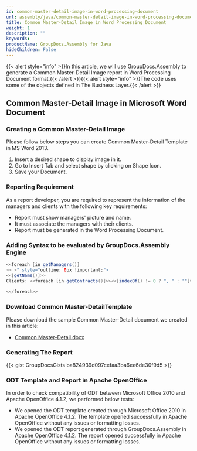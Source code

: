 ```yaml
---
id: common-master-detail-image-in-word-processing-document
url: assembly/java/common-master-detail-image-in-word-processing-document
title: Common Master-Detail Image in Word Processing Document
weight: 1
description: ""
keywords: 
productName: GroupDocs.Assembly for Java
hideChildren: False
---
```

{{< alert style="info" >}}In this article, we will use GroupDocs.Assembly to generate a Common Master-Detail Image report in Word Processing Document format.{{< /alert >}}{{< alert style="info" >}}The code uses some of the objects defined in The Business Layer.{{< /alert >}}

## Common Master-Detail Image in Microsoft Word Document

### Creating a Common Master-Detail Image

Please follow below steps you can create Common Master-Detail Template in MS Word 2013.

1.  Insert a desired shape to display image in it.
2.  Go to Insert Tab and select shape by clicking on Shape Icon.
3.  Save your Document.

### Reporting Requirement

As a report developer, you are required to represent the information of the managers and clients with the following key requirements:

*   Report must show managers' picture and name.
*   It must associate the managers with their clients.
*   Report must be generated in the Word Processing Document.

### Adding Syntax to be evaluated by GroupDocs.Assembly Engine

```java
<<foreach [in getManagers()]
>> >" style="outline: 0px !important;">
<<[getName()]>>
Clients: <<foreach [in getContracts()]>><<[indexOf() != 0 ? ", " : ""]>><<[getClient().getName()]>><</foreach>>
 
<</foreach>>

```

### Download Common Master-DetailTemplate

Please download the sample Common Master-Detail document we created in this article:

*   [Common Master-Detail.docx](https://github.com/groupdocs-assembly/GroupDocs.Assembly-for-Java/blob/master/Examples/GroupDocs.Assembly.Examples.Java/Data/Storage/Word%20Templates/Common%20Master-Detail.docx?raw=true)

### Generating The Report

{{< gist GroupDocsGists ba824939d097cefaa3ba6ee6de30f9d5 >}}



### ODT Template and Report in Apache OpenOffice

In order to check compatibility of ODT between Microsoft Office 2010 and Apache OpenOffice 4.1.2, we performed below tests:

*   We opened the ODT template created through Microsoft Office 2010 in Apache OpenOffice 4.1.2. The template opened successfully in Apache OpenOffice without any issues or formatting losses.
*   We opened the ODT report generated through GroupDocs.Assembly in Apache OpenOffice 4.1.2. The report opened successfully in Apache OpenOffice without any issues or formatting losses.
